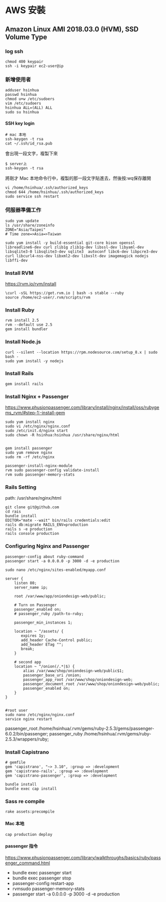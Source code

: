 # AWS 安裝

## Amazon Linux AMI 2018.03.0 (HVM), SSD Volume Type

### log ssh
	chmod 400 keypair
	ssh -i keypair ec2-user@ip

### 新增使用者
	adduser hsinhua
	passwd hsinhua
	chmod u+w /etc/sudoers
	vim /etc/sudoers
	hsinhua ALL=(ALL) ALL
	sudo su hsinhua


#### SSH key login
	# mac 本地
	ssh-keygen -t rsa
	cat ~/.ssh/id_rsa.pub

會出現一段文字，複製下來

	$ server上
	ssh-keygen -t rsa

將剛才 Mac 本地命令行中，複製的那一段文字貼進去，然後按:wq保存離開

	vi /home/hsinhua/.ssh/authorized_keys
	chmod 644 /home/hsinhua/.ssh/authorized_keys
	sudo service ssh restart

### 伺服器準備工作
	sudo yum update
	ls /usr/share/zoneinfo
	ZONE="Asia/Taipei"
	# Time zone=>Asia=>Taiwan

	sudo yum install -y build-essential git-core bison openssl libreadline6-dev curl zlib1g zlib1g-dev libssl-dev libyaml-dev libsqlite3-0 libsqlite3-dev sqlite3  autoconf libc6-dev libpcre3-dev curl libcurl4-nss-dev libxml2-dev libxslt-dev imagemagick nodejs libffi-dev

### Install RVM
https://rvm.io/rvm/install

	\curl -sSL https://get.rvm.io | bash -s stable --ruby
	source /home/ec2-user/.rvm/scripts/rvm

### Install Ruby
	rvm install 2.5
	rvm --default use 2.5
	gem install bundler

### Install Node.js
	curl --silent --location https://rpm.nodesource.com/setup_8.x | sudo bash -
	sudo yum install -y nodejs

### Install Rails
	gem install rails

### Install Nginx + Passenger
https://www.phusionpassenger.com/library/install/nginx/install/oss/rubygems_rvm/#step-1:-install-gem

	sudo yum install nginx
	sudo vi /etc/nginx/nginx.conf
	sudo /etc/init.d/nginx start
	sudo chown -R hsinhua:hsinhua /usr/share/nginx/html


	gem install passenger
	sudo yum remove nginx
	sudo rm -rf /etc/nginx

	passenger-install-nginx-module
	rvm sudo passenger-config validate-install
	rvm sudo passenger-memory-stats

### Rails Setting
path: /usr/share/nginx/html

	git clone git@github.com
	cd rais
	bundle install
	EDITOR="mate --wait" bin/rails credentials:edit
	rails db:migrate RAILS_ENV=production
	rails s -e production
	rails console production


### Configuring Nginx and Passenger
	passenger-config about ruby-command
	passenger start -a 0.0.0.0 -p 3000 -d -e production

	sudo nano /etc/nginx/sites-enabled/myapp.conf

	server {
	    listen 80;
	    server_name ip;
			
	    root /var/www/app/oniondesign-web/public;
			
	    # Turn on Passenger
	    passenger_enabled on;
	    # passenger_ruby /path-to-ruby;
			
	    passenger_min_instances 1;
				
		location ~ ^/assets/ {
		   expires 1y;
		   add_header Cache-Control public;
		   add_header ETag "";
		   break;
		}
		
		# second app
		location ~ ^/onion(/.*|$) {
            alias /var/www/shop/oniondesign-web/public$1;
            passenger_base_uri /onion;
            passenger_app_root /var/www/shop/oniondesign-web;
            passenger_document_root /var/www/shop/oniondesign-web/public;
            passenger_enabled on;
        }
	}


	#root user
	sudo nano /etc/nginx/nginx.conf
	service nginx restart

passenger_root /home/hsinhua/.rvm/gems/ruby-2.5.3/gems/passenger-6.0.2/bin/passenger;
passenger_ruby /home/hsinhua/.rvm/gems/ruby-2.5.3/wrappers/ruby;

### Install Capistrano
	
	# gemfile
	gem 'capistrano', "~> 3.10", :group => :development
	gem 'capistrano-rails', :group => :development
	gem 'capistrano-passenger', :group => :development

	bundle install
	bundle exec cap install

### Sass re compile
	rake assets:precompile

#### Mac 本地 
	cap production deploy


#### passenger 指令
https://www.phusionpassenger.com/library/walkthroughs/basics/ruby/passenger_command.html

- bundle exec passenger start
- bundle exec passenger stop
- passenger-config restart-app
- rvmsudo passenger-memory-stats
- passenger start -a 0.0.0.0 -p 3000 -d -e production



